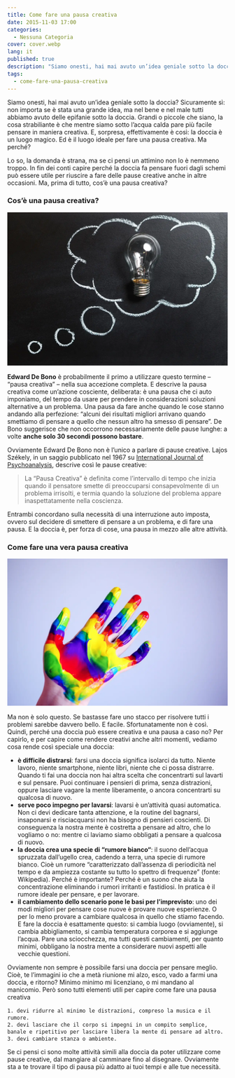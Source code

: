 ```yaml
---
title: Come fare una pausa creativa
date: 2015-11-03 17:00
categories:
  - Nessuna Categoria
cover: cover.webp
lang: it
published: true
description: "Siamo onesti, hai mai avuto un’idea geniale sotto la doccia? Sicuramente sì: non importa se è stata una grande idea, ma nel bene e nel male tutti abbiamo avuto delle epifanie sotto la doccia. Grandi o piccole che siano, la cosa strabiliante è che mentre siamo sotto l’acqua calda pare più facile pensare in maniera creativa. E, sorpresa, effettivamente è così: la doccia è un luogo magico. Ed è il luogo ideale per fare una pausa creativa. Ma perché?"
tags:
  - come-fare-una-pausa-creativa
---
```

Siamo onesti, hai mai avuto un’idea geniale sotto la doccia? Sicuramente sì: non importa se è stata una grande idea, ma nel bene e nel male tutti abbiamo avuto delle epifanie sotto la doccia. Grandi o piccole che siano, la cosa strabiliante è che mentre siamo sotto l’acqua calda pare più facile pensare in maniera creativa. E, sorpresa, effettivamente è così: la doccia è un luogo magico. Ed è il luogo ideale per fare una pausa creativa. Ma perché?

Lo so, la domanda è strana, ma se ci pensi un attimino non lo è nemmeno troppo. In fin dei conti capire perché la doccia fa pensare fuori dagli schemi può essere utile per riuscire a fare delle pause creative anche in altre occasioni. Ma, prima di tutto, cos’è una pausa creativa?

### Cos’è una pausa creativa?

![Immagine](./creativita-pausa.webp)

**Edward De Bono** è probabilmente il primo a utilizzare questo termine – “pausa creativa” – nella sua accezione completa. E descrive la pausa creativa come un’azione cosciente, deliberata: è una pausa che ci auto imponiamo, del tempo da usare per prendere in considerazioni soluzioni alternative a un problema. Una pausa da fare anche quando le cose stanno andando alla perfezione: “alcuni dei risultati migliori arrivano quando smettiamo di pensare a quello che nessun altro ha smesso di pensare”. De Bono suggerisce che non occorrono necessariamente delle pause lunghe: a volte **anche solo 30 secondi possono bastare**.

Ovviamente Edward De Bono non è l’unico a parlare di pause creative. Lajos Székely, in un saggio pubblicato nel 1967 su [International Journal of Psychoanalysis](http://www.pep-web.org/document.php?id=PAQ.038.0505A), descrive così le pause creative:

> La “Pausa Creativa” è definita come l’intervallo di tempo che inizia quando il pensatore smette di preoccuparsi consapevolmente di un problema irrisolti, e termia quando la soluzione del problema appare inaspettatamente nella coscienza.

Entrambi concordano sulla necessità di una interruzione auto imposta, ovvero sul decidere di smettere di pensare a un problema, e di fare una pausa. E la doccia è, per forza di cose, una pausa in mezzo alle altre attività.

### Come fare una vera pausa creativa

![Immagine](./come-essere-creativi.webp)

Ma non è solo questo. Se bastasse fare uno stacco per risolvere tutti i problemi sarebbe davvero bello. E facile. Sfortunatamente non è così. Quindi, perché una doccia può essere creativa e una pausa a caso no? Per capirlo, e per capire come rendere creativi anche altri momenti, vediamo cosa rende così speciale una doccia:

  - **è difficile distrarsi**: farsi una doccia significa isolarci da tutto. Niente lavoro, niente smartphone, niente libri, niente che ci possa distrarre. Quando ti fai una doccia non hai altra scelta che concentrarti sul lavarti e sul pensare. Puoi continuare i pensieri di prima, senza distrazioni, oppure lasciare vagare la mente liberamente, o ancora concentrarti su qualcosa di nuovo.
  - **serve poco impegno per lavarsi**: lavarsi è un’attività quasi automatica. Non ci devi dedicare tanta attenzione, e la routine del bagnarsi, insaponarsi e risciacquarsi non ha bisogno di pensieri coscienti. Di conseguenza la nostra mente è costretta a pensare ad altro, che lo vogliamo o no: mentre ci laviamo siamo obbligati a pensare a qualcosa di nuovo.
  - **la doccia crea una specie di “rumore bianco“**: il suono dell’acqua spruzzata dall’ugello crea, cadendo a terra, una specie di rumore bianco. Cioè un rumore “caratterizzato dall’assenza di periodicità nel tempo e da ampiezza costante su tutto lo spettro di frequenze” (fonte: Wikipedia). Perché è importante? Perché è un suono che aiuta la concentrazione eliminando i rumori irritanti e fastidiosi. In pratica è il rumore ideale per pensare, e per lavorare.
  - **il cambiamento dello scenario pone le basi per l’imprevisto**: uno dei modi migliori per pensare cose nuove è provare nuove esperienze. O per lo meno provare a cambiare qualcosa in quello che stiamo facendo. E fare la doccia è esattamente questo: si cambia luogo (ovviamente), si cambia abbigliamento, si cambia temperatura corporea e si aggiunge l’acqua. Pare una sciocchezza, ma tutti questi cambiamenti, per quanto minimi, obbligano la nostra mente a considerare nuovi aspetti alle vecchie questioni.

  Ovviamente non sempre è possibile farsi una doccia per pensare meglio. Cioè, te l’immagini io che a metà riunione mi alzo, esco, vado a farmi una doccia, e ritorno? Minimo minimo mi licenziano, o mi mandano al manicomio. Però sono tutti elementi utili per capire come fare una pausa creativa

    1. devi ridurre al minimo le distrazioni, compreso la musica e il rumore.
    2. devi lasciare che il corpo si impegni in un compito semplice, banale e ripetitivo per lasciare libera la mente di pensare ad altro.
    3. devi cambiare stanza o ambiente.

  Se ci pensi ci sono molte attività simili alla doccia da poter utilizzare come pause creative, dal mangiare al camminare fino al disegnare. Ovviamente sta a te trovare il tipo di pausa più adatto ai tuoi tempi e alle tue necessità.
